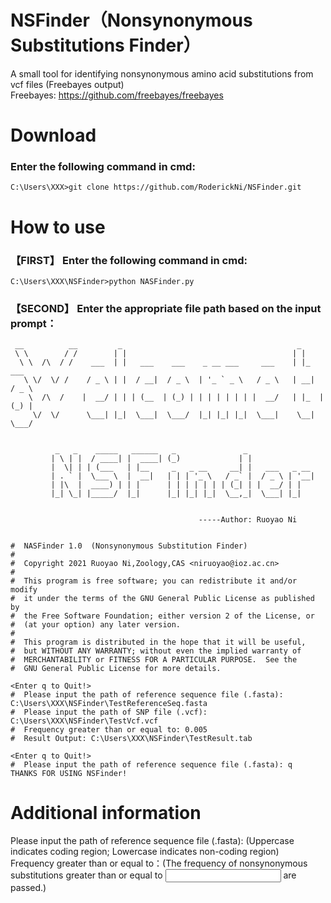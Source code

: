 # NSFinder（Nonsynonymous Substitutions Finder）
A small tool for identifying nonsynonymous amino acid substitutions from vcf files (Freebayes output)    
Freebayes: https://github.com/freebayes/freebayes


# Download
### Enter the following command in cmd: 
```
C:\Users\XXX>git clone https://github.com/RoderickNi/NSFinder.git
```

# How to use
### 【FIRST】 Enter the following command in cmd:    
```
C:\Users\XXX\NSFinder>python NASFinder.py
```
### 【SECOND】 Enter the appropriate file path based on the input prompt：
```
 __          __         _                                       _
 \ \        / /        | |                                     | |
  \ \  /\  / /    ___  | |   ___    ___    _ __ ___     ___    | |_    ___
   \ \/  \/ /    / _ \ | |  / __|  / _ \  | '_ ` _ \   / _ \   | __|  / _ \
    \  /\  /    |  __/ | | | (__  | (_) | | | | | | | |  __/   | |_  | (_) |
     \/  \/      \___| |_|  \___|  \___/  |_| |_| |_|  \___|    \__|  \___/


          _   _    _____   ______   _               _
         | \ | |  / ____| |  ____| (_)             | |
         |  \| | | (___   | |__     _   _ __     __| |   ___   _ __
         | . ` |  \___ \  |  __|   | | | '_ \   / _` |  / _ \ | '__|
         | |\  |  ____) | | |      | | | | | | | (_| | |  __/ | |
         |_| \_| |_____/  |_|      |_| |_| |_|  \__,_|  \___| |_|


                                          -----Author: Ruoyao Ni


#  NASFinder 1.0  (Nonsynonymous Substitution Finder)
#
#  Copyright 2021 Ruoyao Ni,Zoology,CAS <niruoyao@ioz.ac.cn>
#
#  This program is free software; you can redistribute it and/or modify
#  it under the terms of the GNU General Public License as published by
#  the Free Software Foundation; either version 2 of the License, or
#  (at your option) any later version.
#
#  This program is distributed in the hope that it will be useful,
#  but WITHOUT ANY WARRANTY; without even the implied warranty of
#  MERCHANTABILITY or FITNESS FOR A PARTICULAR PURPOSE.  See the
#  GNU General Public License for more details.

<Enter q to Quit!>
#  Please input the path of reference sequence file (.fasta): C:\Users\XXX\NSFinder\TestReferenceSeq.fasta
#  Please input the path of SNP file (.vcf): C:\Users\XXX\NSFinder\TestVcf.vcf
#  Frequency greater than or equal to: 0.005
#  Result Output: C:\Users\XXX\NSFinder\TestResult.tab

<Enter q to Quit!>
#  Please input the path of reference sequence file (.fasta): q
THANKS FOR USING NSFinder!
```
# Additional information
Please input the path of reference sequence file (.fasta): (Uppercase indicates coding region; Lowercase indicates non-coding region)    
Frequency greater than or equal to：(The frequency of nonsynonymous substitutions greater than or equal to <input> are passed.)    

